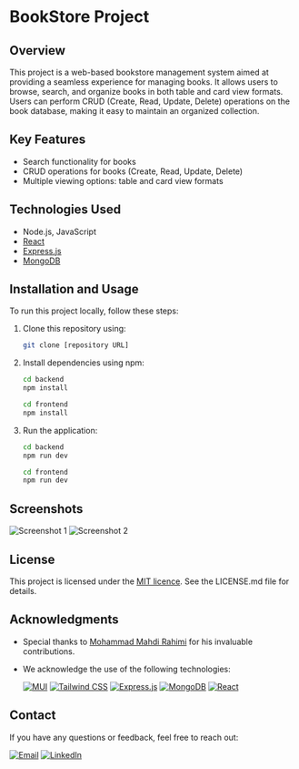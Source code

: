 # BookStore Project

## Overview
This project is a web-based bookstore management system aimed at providing a seamless experience for managing books. It allows users to browse, search, and organize books in both table and card view formats. Users can perform CRUD (Create, Read, Update, Delete) operations on the book database, making it easy to maintain an organized collection.

## Key Features
- Search functionality for books
- CRUD operations for books (Create, Read, Update, Delete)
- Multiple viewing options: table and card view formats

## Technologies Used
- Node.js, JavaScript
- [React](https://react.dev/)
- [Express.js](https://expressjs.com/)
- [MongoDB](https://www.mongodb.com/)

## Installation and Usage
To run this project locally, follow these steps:
1. Clone this repository using:
   
   ```bash
   git clone [repository URL]
2. Install dependencies using npm:
   
   ```bash
   cd backend
   npm install

   cd frontend
   npm install
3. Run the application:
   
   ```bash
   cd backend
   npm run dev

   cd frontend
   npm run dev
   
## Screenshots
![Screenshot 1](link_to_screenshot_1)
![Screenshot 2](link_to_screenshot_2)

## License
This project is licensed under the [MIT licence](https://opensource.org/license/mit/). See the LICENSE.md file for details.

## Acknowledgments
- Special thanks to [Mohammad Mahdi Rahimi](https://github.com/Mohammad-M-Rahimi) for his invaluable contributions.
- We acknowledge the use of the following technologies:

  [![MUI](https://img.shields.io/badge/Mui-gray?style=flat-square&logo=mui)](https://tailwindcss.com/)
  [![Tailwind CSS](https://img.shields.io/badge/Tailwind%20CSS-gray?style=flat-square&logo=tailwind-css)](https://tailwindcss.com/)
  [![Express.js](https://img.shields.io/badge/Express.js-gray?style=flat-square&logo=express)](https://expressjs.com/)
  [![MongoDB](https://img.shields.io/badge/MongoDB-gray?style=flat-square&logo=mongodb)](https://www.mongodb.com/)
  [![React](https://img.shields.io/badge/React-gray?style=flat-square&logo=react)](https://www.React.dev/)
  
## Contact
If you have any questions or feedback, feel free to reach out:

[![Email](https://img.shields.io/badge/Gmail-red?style=flat-square&logo=gmail)](mailto:draxsis.1995@gmail.com)
[![LinkedIn](https://img.shields.io/badge/LinkedIn-blue?style=flat-square&logo=linkedin)](https://www.linkedin.com/in/mostafa-koolabadi)
